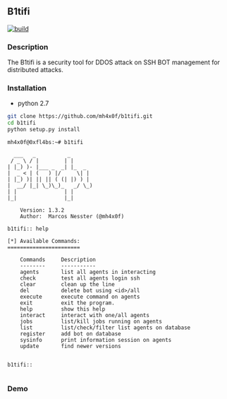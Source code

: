 B1tifi
---
[![build](https://travis-ci.org/mh4x0f/b1tifi.svg)](https://travis-ci.org/mh4x0f/b1tifi/)

### Description
The B1tifi is a security tool for DDOS attack on SSH BOT management for distributed attacks.


### Installation
- python 2.7

```bash
git clone https://github.com/mh4x0f/b1tifi.git
cd b1tifi
python setup.py install
```



```
mh4x0f@0xfl4bs:~# b1tifi

  ___   _          _
 / _ \ / |        | |
| |_) )- |___ _  _| |_  _
|  _ < | (   ) |/     \| |
| |_) )| || || ( (| |) ) |
|  __/ |_| \_)\_)_   _/ \_)
| |               | |
|_|               |_|

    Version: 1.3.2
    Author:  Marcos Nesster (@mh4x0f)

b1tifi:: help

[*] Available Commands:
=======================

    Commands     Description
    --------     -----------
    agents       list all agents in interacting
    check        test all agents login ssh  
    clear        clean up the line
    del          delete bot using <id>/all
    execute      execute command on agents
    exit         exit the program.
    help         show this help
    interact     interact with one/all agents
    jobs         list/kill jobs running on agents
    list         list/check/filter list agents on database
    register     add bot on database
    sysinfo      print information session on agents
    update       find newer versions


b1tifi::


```

### Demo
